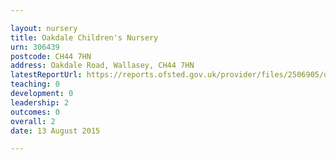 ```yaml
---

layout: nursery
title: Oakdale Children's Nursery
urn: 306439
postcode: CH44 7HN
address: Oakdale Road, Wallasey, CH44 7HN
latestReportUrl: https://reports.ofsted.gov.uk/provider/files/2506905/urn/306439.pdf
teaching: 0
development: 0
leadership: 2
outcomes: 0
overall: 2
date: 13 August 2015

---
```

